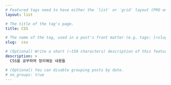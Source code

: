 ```yaml
---
# Featured tags need to have either the `list` or `grid` layout (PRO only).
layout: list

# The title of the tag's page.
title: CSS

# The name of the tag, used in a post's front matter (e.g. tags: [<slug>]).
slug:  css

# (Optional) Write a short (~150 characters) description of this featured tag.
description: >
  CSS을 공부하며 정리해둔 내용들

# (Optional) You can disable grouping posts by date.
# no_groups: true
---
```

